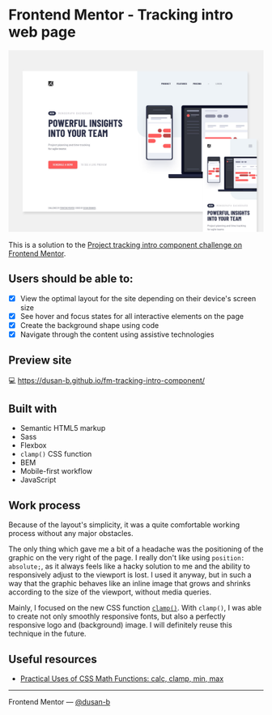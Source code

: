 # Frontend Mentor - Tracking intro web page

![](./screenshot.jpg)

This is a solution to the [Project tracking intro component challenge on Frontend Mentor](https://www.frontendmentor.io/challenges/project-tracking-intro-component-5d289097500fcb331a67d80e).

## Users should be able to:

- [x] View the optimal layout for the site depending on their device's screen size
- [x] See hover and focus states for all interactive elements on the page
- [x] Create the background shape using code
- [x] Navigate through the content using assistive technologies

## Preview site

:computer: <https://dusan-b.github.io/fm-tracking-intro-component/>

## Built with

- Semantic HTML5 markup
- Sass
- Flexbox
- `clamp()` CSS function
- BEM
- Mobile-first workflow
- JavaScript

## Work process

Because of the layout's simplicity, it was a quite comfortable working process without any major obstacles.

The only thing which gave me a bit of a headache was the positioning of the graphic on the very right of the page. I really don't like using `position: absolute;`, as it always feels like a hacky solution to me and the ability to responsively adjust to the viewport is lost. I used it anyway, but in such a way that the graphic behaves like an inline image that grows and shrinks according to the size of the viewport, without media queries.

Mainly, I focused on the new CSS function [`clamp()`](https://developer.mozilla.org/en-US/docs/Web/CSS/clamp). With `clamp()`, I was able to create not only smoothly responsive fonts, but also a perfectly responsive logo and (background) image. I will definitely reuse this technique in the future.

## Useful resources

- [Practical Uses of CSS Math Functions: calc, clamp, min, max](https://moderncss.dev/practical-uses-of-css-math-functions-calc-clamp-min-max/#clamp)

---

Frontend Mentor — [@dusan-b](https://www.frontendmentor.io/profile/dusan-b)